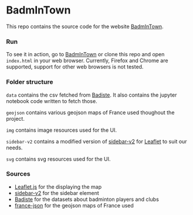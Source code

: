 # BadmInTown

This repo contains the source code for the website [BadmInTown](https://lmgarret.github.io/BadmInTown/).

### Run
To see it in action, go to [BadmInTown](https://lmgarret.github.io/BadmInTown/) or clone this repo and open `index.html` in your web browser. Currently, Firefox and Chrome are supported, support for other web browsers is not tested.

### Folder structure
`data` contains the csv fetched from [Badiste](http://badiste.fr). It also contains the jupyter notebook code written to fetch those.

`geojson` contains various geojson maps of France used thoughout the project.

`img` contains image resources used for the UI.

`sidebar-v2` contains a modified version of [sidebar-v2](https://github.com/nickpeihl/leaflet-sidebar-v2) for [Leaflet](http://leafletjs.com/) to suit our needs.

`svg` contains svg resources used for the UI.

### Sources
 - [Leaflet.js](http://leafletjs.com/) for the displaying the map
 - [sidebar-v2](https://github.com/nickpeihl/leaflet-sidebar-v2) for the sidebar element
 - [Badiste](http://badiste.fr) for the datasets about badminton players and clubs
 - [france-json](https://github.com/gregoiredavid/france-geojson) for the geojson maps of France used
